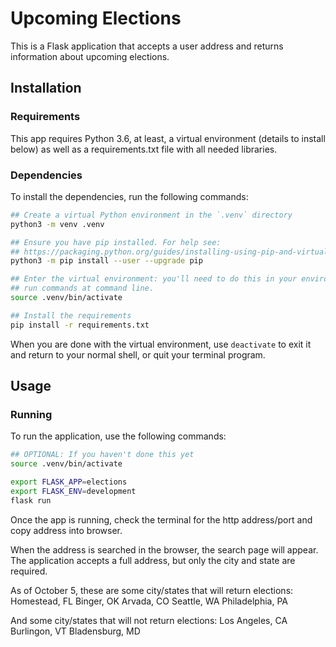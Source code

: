 # Upcoming Elections

This is a Flask application that accepts a user address and returns information about upcoming elections.

## Installation

### Requirements
This app requires Python 3.6, at least, a virtual environment (details to install below) as well as a requirements.txt file with all needed libraries.

### Dependencies

To install the dependencies, run the following commands:

```sh
## Create a virtual Python environment in the `.venv` directory
python3 -m venv .venv

## Ensure you have pip installed. For help see:
## https://packaging.python.org/guides/installing-using-pip-and-virtual-environments/
python3 -m pip install --user --upgrade pip

## Enter the virtual environment: you'll need to do this in your environment to
## run commands at command line.
source .venv/bin/activate

## Install the requirements
pip install -r requirements.txt
```

When you are done with the virtual environment, use `deactivate` to exit it and
return to your normal shell, or quit your terminal program. 


## Usage

### Running

To run the application, use the following commands:

```sh
## OPTIONAL: If you haven't done this yet
source .venv/bin/activate

export FLASK_APP=elections
export FLASK_ENV=development
flask run
```

Once the app is running, check the terminal for the http address/port and copy address into browser.

When the address is searched in the browser, the search page will appear. The application accepts a full address, but only the city and state are required.

As of October 5, these are some city/states that will return elections:
Homestead, FL
Binger, OK
Arvada, CO
Seattle, WA
Philadelphia, PA

And some city/states that will not return elections:
Los Angeles, CA
Burlingon, VT
Bladensburg, MD
